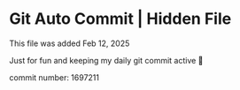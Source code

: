 # Git Auto Commit | Hidden File

This file was added Feb 12, 2025

Just for fun and keeping my daily git commit active 🤪

commit number: 1697211
